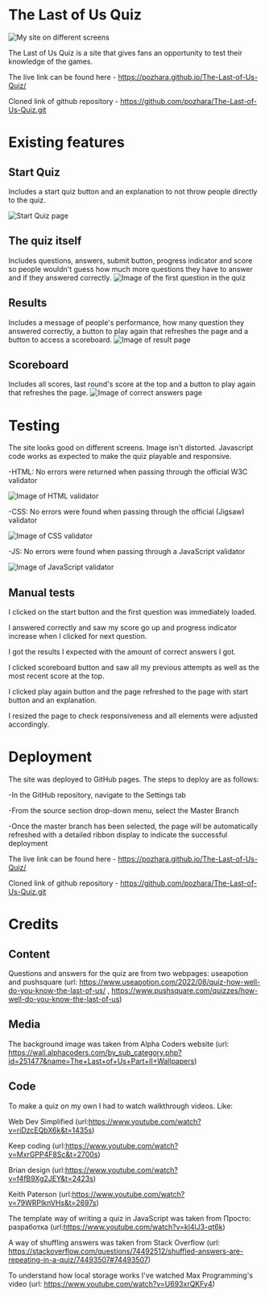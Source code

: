 # The Last of Us Quiz

![My site on different screens](assets/images/screens.jpg)

The Last of Us Quiz is a site that gives fans an opportunity to test their knowledge of the games.

The live link can be found here - https://pozhara.github.io/The-Last-of-Us-Quiz/

Cloned link of github repository - https://github.com/pozhara/The-Last-of-Us-Quiz.git

# Existing features

## Start Quiz

Includes a start quiz button and an explanation to not throw people directly to the quiz.

![Start Quiz page](assets/images/start.jpg)

## The quiz itself
Includes questions, answers, submit button, progress indicator and score so people wouldn't guess how much more questions they have to answer and if they answered correctly.
![Image of the first question in the quiz](assets/images/question.jpg)

## Results
Includes a message of people's performance, how many question they answered correctly, a button to play again that refreshes the page and a button to access a scoreboard.
![Image of result page](assets/images/result.jpg)

## Scoreboard
Includes all scores, last round's score at the top and a button to play again that refreshes the page.
![Image of correct answers page](assets/images/scoreboard.jpg)

# Testing
The site looks good on different screens. Image isn't distorted. Javascript code works as expected to make the quiz playable and responsive.

-HTML: No errors were returned when passing through the official W3C validator

![Image of HTML validator](assets/images/html-validator.png)

-CSS: No errors were found when passing through the official (Jigsaw) validator

![Image of CSS validator](assets/images/css-validator.png)

-JS: No errors were found when passing through a JavaScript validator

![Image of JavaScript validator](assets/images/js-validator.png)

## Manual tests

I clicked on the start button and the first question was immediately loaded.

I answered correctly and saw my score go up and progress indicator increase when I clicked for next question.

I got the results I expected with the amount of correct answers I got.

I clicked scoreboard button and saw all my previous attempts as well as the most recent score at the top. 

I clicked play again button and the page refreshed to the page with start button and an explanation.

I resized the page to check responsiveness and all elements were adjusted accordingly.

# Deployment

The site was deployed to GitHub pages. The steps to deploy are as follows:

-In the GitHub repository, navigate to the Settings tab

-From the source section drop-down menu, select the Master Branch

-Once the master branch has been selected, the page will be automatically refreshed with a detailed ribbon display to indicate the successful deployment

The live link can be found here - https://pozhara.github.io/The-Last-of-Us-Quiz/

Cloned link of github repository - https://github.com/pozhara/The-Last-of-Us-Quiz.git

# Credits

## Content
Questions and answers for the quiz are from two webpages: useapotion and pushsquare (url: https://www.useapotion.com/2022/08/quiz-how-well-do-you-know-the-last-of-us/ , https://www.pushsquare.com/quizzes/how-well-do-you-know-the-last-of-us)

## Media

The background image was taken from Alpha Coders website (url: https://wall.alphacoders.com/by_sub_category.php?id=251477&name=The+Last+of+Us+Part+II+Wallpapers)

## Code

To make a quiz on my own I had to watch walkthrough videos. Like:

Web Dev Simplified (url:https://www.youtube.com/watch?v=riDzcEQbX6k&t=1435s)

Keep coding (url:https://www.youtube.com/watch?v=MxrGPP4F8Sc&t=2700s)

Brian design (url:https://www.youtube.com/watch?v=f4fB9Xg2JEY&t=2423s)

Keith Paterson (url:https://www.youtube.com/watch?v=79WRPIknVHs&t=2697s)

The template way of writing a quiz in JavaScript was taken from Просто: разработка (url:https://www.youtube.com/watch?v=kl4lJ3-qt6k)

A way of shuffling answers was taken from Stack Overflow (url: https://stackoverflow.com/questions/74492512/shuffled-answers-are-repeating-in-a-quiz/74493507#74493507)

To understand how local storage works I've watched Max Programming's video (url: https://www.youtube.com/watch?v=U693xrQKFy4)